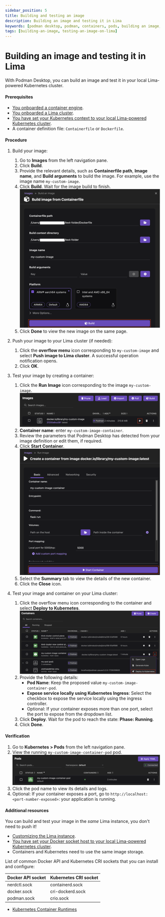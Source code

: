 ```yaml
---
sidebar_position: 5
title: Building and testing an image
description: Building an image and testing it in Lima
keywords: [podman desktop, podman, containers, pods, building an image, kubernetes, lima]
tags: [building-an-image, testing-an-image-on-lima]
---
```


# Building an image and testing it in Lima

With Podman Desktop, you can build an image and test it in your local Lima-powered Kubernetes cluster.

#### Prerequisites

- [You onboarded a container engine](/docs/containers).
- [You onboarded a Lima cluster](/docs/lima).
- [You have set your Kubernetes context to your local Lima-powered Kubernetes cluster](/docs/lima/creating-a-kubernetes-instance).
- A container definition file: `Containerfile` or `Dockerfile`.

#### Procedure

1. Build your image:
   1. Go to **Images** from the left navigation pane.
   1. Click **Build**.
   1. Provide the relevant details, such as **Containerfile path**, **Image name**, and **Build arguments** to build the image. For example, use the image name `my-custom-image`.
   1. Click **Build**. Wait for the image build to finish.
      ![building an image](img/build-image-from-containerfile.png)
   1. Click **Done** to view the new image on the same page.

1. Push your image to your Lima cluster (if needed):
   1. Click the **overflow menu** icon corresponding to `my-custom-image` and select **Push image to Lima cluster**. A successful operation notification opens.
   1. Click **OK**.

1. Test your image by creating a container:
   1. Click the **Run Image** icon corresponding to the image `my-custom-image`.
      ![running an image](img/running-an-image.png)
   1. **Container name**: enter `my-custom-image-container`.
   1. Review the parameters that Podman Desktop has detected from your image definition or edit them, if required.
   1. Click **Start Container**.
      ![starting a container](img/starting-a-container.png)
   1. Select the **Summary** tab to view the details of the new container.
   1. Click the **Close** icon.

1. Test your image and container on your Lima cluster:
   1. Click the overflow menu icon corresponding to the container and select **Deploy to Kubernetes**.
      ![deploying to Kubernetes](img/deploying-to-kubernetes.png)
   1. Provide the following details:
      - **Pod Name**: Keep the proposed value `my-custom-image-container-pod`.
      - **Expose service locally using Kubernetes Ingress**: Select the checkbox to expose the service locally using the ingress controller.
      - Optional: If your container exposes more than one port, select the port to expose from the dropdown list.
   1. Click **Deploy**. Wait for the pod to reach the state: **Phase: Running**.
   1. Click **Done**.

#### Verification

1. Go to **Kubernetes > Pods** from the left navigation pane.
1. View the running `my-custom-image-container-pod` pod.
   ![running pod](img/my-custom-image-container-pod.png)
1. Click the pod name to view its details and logs.
1. Optional: If your container exposes a port, go to `http://localhost:<port-number-exposed>`: your application is running.

#### Additional resources

You can build and test your image in the _same_ Lima instance, you don't need to push it!

- [Customizing the Lima instance](/docs/lima/customizing).
- [You have set your Docker socket host to your local Lima-powered Kubernetes cluster](/docs/lima/creating-a-lima-instance).
- Containers and Kubernetes need to use the same image storage.

List of common Docker API and Kubernetes CRI sockets that you can install and configure:

| Docker API socket | Kubernetes CRI socket |
| ----------------- | --------------------- |
| nerdctl.sock      | containerd.sock       |
| docker.sock       | cri-dockerd.sock      |
| podman.sock       | crio.sock             |

- [Kubernetes Container Runtimes](https://kubernetes.io/docs/setup/production-environment/container-runtimes/)
